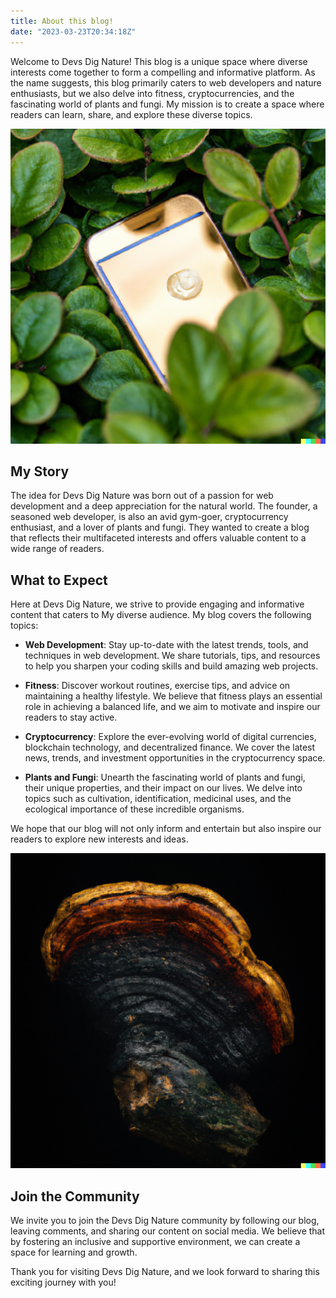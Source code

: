 ```yaml
---
title: About this blog!
date: "2023-03-23T20:34:18Z"
---
```

Welcome to Devs Dig Nature! This blog is a unique space where diverse interests come together to form a compelling and informative platform. As the name suggests, this blog primarily caters to web developers and nature enthusiasts, but we also delve into fitness, cryptocurrencies, and the fascinating world of plants and fungi. My mission is to create a space where readers can learn, share, and explore these diverse topics.

![ Crypto Nature ](./fungi1.png)
## My Story

The idea for Devs Dig Nature was born out of a passion for web development and a deep appreciation for the natural world. The founder, a seasoned web developer, is also an avid gym-goer, cryptocurrency enthusiast, and a lover of plants and fungi. They wanted to create a blog that reflects their multifaceted interests and offers valuable content to a wide range of readers.

## What to Expect

Here at Devs Dig Nature, we strive to provide engaging and informative content that caters to My diverse audience. My blog covers the following topics:

- **Web Development**: Stay up-to-date with the latest trends, tools, and techniques in web development. We share tutorials, tips, and resources to help you sharpen your coding skills and build amazing web projects.

- **Fitness**: Discover workout routines, exercise tips, and advice on maintaining a healthy lifestyle. We believe that fitness plays an essential role in achieving a balanced life, and we aim to motivate and inspire our readers to stay active.

- **Cryptocurrency**: Explore the ever-evolving world of digital currencies, blockchain technology, and decentralized finance. We cover the latest news, trends, and investment opportunities in the cryptocurrency space.

- **Plants and Fungi**: Unearth the fascinating world of plants and fungi, their unique properties, and their impact on our lives. We delve into topics such as cultivation, identification, medicinal uses, and the ecological importance of these incredible organisms.

We hope that our blog will not only inform and entertain but also inspire our readers to explore new interests and ideas.

![Fungi 2](./fungi2.png)
## Join the Community

We invite you to join the Devs Dig Nature community by following our blog, leaving comments, and sharing our content on social media. We believe that by fostering an inclusive and supportive environment, we can create a space for learning and growth.

Thank you for visiting Devs Dig Nature, and we look forward to sharing this exciting journey with you!

